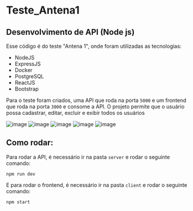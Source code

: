 # Teste_Antena1

## Desenvolvimento de API (Node js)


Esse código é do teste "Antena 1", onde foram utilizadas as tecnologias: 
  - NodeJS 
  - ExpressJS
  - Docker 
  - PostgreSQL 
  - ReactJS 
  - Bootstrap

Para o teste foram criados, uma API que roda na porta `5000` e um frontend que roda na porta `3000` e consome a API.
O projeto permite que o usuário possa cadastrar, editar, excluir e exibir todos os usuários

![image](https://github.com/J-aqueline/Teste_Antena1/assets/57812389/4d86a7f9-edad-440f-b941-3db2d354e4c0)
![image](https://github.com/J-aqueline/Teste_Antena1/assets/57812389/944ce8d1-95de-49fc-a9a4-cd2b99aee3e7)
![image](https://github.com/J-aqueline/Teste_Antena1/assets/57812389/37f431de-e39c-4eb6-9a6d-c7ea9ad01317)
![image](https://github.com/J-aqueline/Teste_Antena1/assets/57812389/9c6e91da-4496-4368-9b7f-0671a358c8eb)
![image](https://github.com/J-aqueline/Teste_Antena1/assets/57812389/bc236bdd-51d0-4a09-b3d7-53d8f108e642)



## Como rodar: 
Para rodar a API, é necessário ir na pasta `server` e rodar o seguinte comando:
```
npm run dev
```
E para rodar o frontend, é necessário ir na pasta `client` e rodar o seguinte comando:

```
npm start
```

